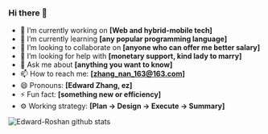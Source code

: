 ### Hi there 👋

- 🔭 I’m currently working on **[Web and hybrid-mobile tech]**
- 🌱 I’m currently learning **[any popular programming language]**
- 👯 I’m looking to collaborate on **[anyone who can offer me better salary]**
- 🤔 I’m looking for help with **[monetary support, kind lady to marry]**
- 💬 Ask me about **[anything you want to know]**
- 📫 How to reach me: **[zhang_nan_163@163.com]**
- 😄 Pronouns: **[Edward Zhang, ez]**
- ⚡ Fun fact: **[something new or efficiency]**
- ⚙️ Working strategy: **[Plan -> Design -> Execute -> Summary]**

![Edward-Roshan github stats](https://github-readme-stats.vercel.app/api?username=edward-roshan&show_icons=true&theme=dracula&count_private=true)
